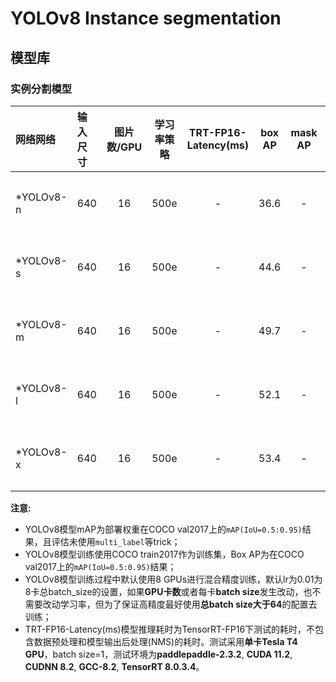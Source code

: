 # YOLOv8 Instance segmentation

## 模型库

### 实例分割模型

| 网络网络        | 输入尺寸   | 图片数/GPU | 学习率策略 | TRT-FP16-Latency(ms) | box AP | mask AP | Params(M) | FLOPs(G) |    下载链接       | 配置文件 |
| :------------- | :------- | :-------: | :------: | :------------: | :---------------------: | :----------------: |:---------: | :------: |:---------------: |:-----: |
| *YOLOv8-n        |  640     |    16      |   500e   |    -   |  36.6  | - |  3.4   | 12.6 | [下载链接](https://paddledet.bj.bcebos.com/models/yolov8_seg_n_500e_coco.pdparams) | [配置文件](./yolov8_seg_n_500e_coco.yml) |
| *YOLOv8-s        |  640     |    16      |   500e   |    -   |  44.6  | - |  11.8  | 42.6 | [下载链接](https://paddledet.bj.bcebos.com/models/yolov8_seg_s_500e_coco.pdparams) | [配置文件](./yolov8_seg_s_500e_coco.yml) |
| *YOLOv8-m        |  640     |    16      |   500e   |    -   |  49.7  | - |  27.3  | 110.2 | [下载链接](https://paddledet.bj.bcebos.com/models/yolov8_seg_m_500e_coco.pdparams) | [配置文件](./yolov8_seg_m_500e_coco.yml) |
| *YOLOv8-l        |  640     |    16      |   500e   |    -   |  52.1  | - |  46.0  | 220.5 | [下载链接](https://paddledet.bj.bcebos.com/models/yolov8_seg_l_500e_coco.pdparams) | [配置文件](./yolov8_seg_l_500e_coco.yml) |
| *YOLOv8-x        |  640     |    16      |   500e   |    -   |  53.4  | - |  71.8  | 344.1 | [下载链接](https://paddledet.bj.bcebos.com/models/yolov8_seg_x_500e_coco.pdparams) | [配置文件](./yolov8_seg_x_500e_coco.yml) |


**注意:**
  - YOLOv8模型mAP为部署权重在COCO val2017上的`mAP(IoU=0.5:0.95)`结果，且评估未使用`multi_label`等trick；
  - YOLOv8模型训练使用COCO train2017作为训练集，Box AP为在COCO val2017上的`mAP(IoU=0.5:0.95)`结果；
  - YOLOv8模型训练过程中默认使用8 GPUs进行混合精度训练，默认lr为0.01为8卡总batch_size的设置，如果**GPU卡数**或者每卡**batch size**发生改动，也不需要改动学习率，但为了保证高精度最好使用**总batch size大于64**的配置去训练；
  - TRT-FP16-Latency(ms)模型推理耗时为TensorRT-FP16下测试的耗时，不包含数据预处理和模型输出后处理(NMS)的耗时。测试采用**单卡Tesla T4 GPU**，batch size=1，测试环境为**paddlepaddle-2.3.2**, **CUDA 11.2**, **CUDNN 8.2**, **GCC-8.2**, **TensorRT 8.0.3.4**。
